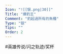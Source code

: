 ```yaml
---
Icon: "![[银.png|30]]"
Title: "爆釣王"
Comment: "釣起過所有的魚種"
Type: "银"
Tips: ""
Order: 2
---
```


#英雄传说/闪之轨迹/奖杯 